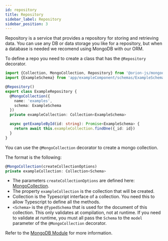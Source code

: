 ```yaml
---
id: repository
title: Repository
sidebar_label: Repository
sidebar_position: 3
---
```


Repository is a service that provides a repository for storing and retrieving data.
You can use any DB or data storage you like for a repository, but when a database is needed
we recomend using MongoDB with our ORM.

To define a repo you need to create a class that has the `@Repository` decorator.

```ts
import {Collection, MongoCollection, Repository} from '@orion-js/mongodb'
import {ExampleSchema} from 'app/exampleComponent/schemas/ExampleSchema'

@Repository()
export class ExampleRepository {
  @MongoCollection({
    name: 'examples',
    schema: ExampleSchema
  })
  private exampleCollection: Collection<ExampleSchema>

  async getExampleById(id: string): Promise<ExampleSchema> {
    return await this.exampleCollection.findOne({_id: id})
  }
}
```

You can use the `@MongoCollection` decorator to create a mongo collection.

The format is the following:

```ts
@MongoCollection(createCollectionOptions)
private exampleCollection: Collection<Schema>
```

- The parameters `createCollectionOptions` are defined here: [MongoCollection](/docs/modules/collections#create-a-collection).
- The property `exampleCollection` is the collection that will be created.
- Collection is the Typescript interface of a collection. You need this to allow Typescript to define all the methods.
- `<Schema>` is the `@TypedSchema` that is used for the document of this collection. This only validates at compilation, not at runtime. If you need to validate at runtime, you must all pass the `Schema` to the `model` parameter of the `@MongoCollection` decorator.

Refer to the [MongoDB Module](/docs/modules/collections) for more information.

